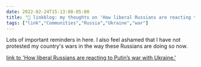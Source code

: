 ```yaml
---
date: 2022-02-24T15:13:08-05:00
title: "🔗 linkblog: my thoughts on 'How liberal Russians are reacting to Putin’s war with Ukraine.'"
tags: ["link","Communities","Russia","Ukraine","war"]
---
```

Lots of important reminders in here. I also feel ashamed that I have not protested my country's wars in the way these Russians are doing so now.
 
[link to 'How liberal Russians are reacting to Putin’s war with Ukraine.'](https://slate.com/technology/2022/02/liberals-russia-ukraine-war-social-media-protests.html?via=rss)
